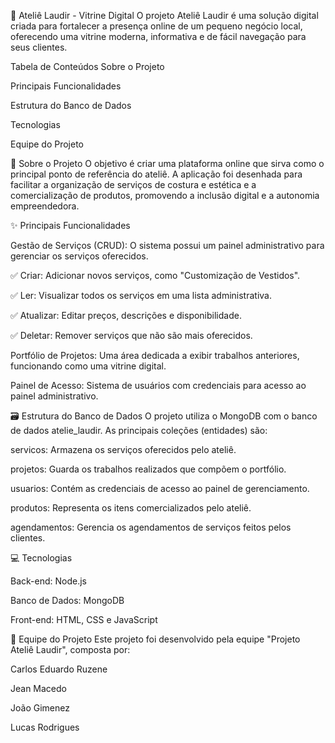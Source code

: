 🧵 Ateliê Laudir - Vitrine Digital
O projeto Ateliê Laudir é uma solução digital criada para fortalecer a presença online de um pequeno negócio local, oferecendo uma vitrine moderna, informativa e de fácil navegação para seus clientes.



Tabela de Conteúdos
Sobre o Projeto

Principais Funcionalidades

Estrutura do Banco de Dados

Tecnologias

Equipe do Projeto

🎯 Sobre o Projeto
O objetivo é criar uma plataforma online que sirva como o principal ponto de referência do ateliê. A aplicação foi desenhada para facilitar a organização de serviços de costura e estética e a comercialização de produtos, promovendo a inclusão digital e a autonomia empreendedora.


✨ Principais Funcionalidades

Gestão de Serviços (CRUD): O sistema possui um painel administrativo para gerenciar os serviços oferecidos.




✅ Criar: Adicionar novos serviços, como "Customização de Vestidos".


✅ Ler: Visualizar todos os serviços em uma lista administrativa.


✅ Atualizar: Editar preços, descrições e disponibilidade.


✅ Deletar: Remover serviços que não são mais oferecidos.



Portfólio de Projetos: Uma área dedicada a exibir trabalhos anteriores, funcionando como uma vitrine digital.




Painel de Acesso: Sistema de usuários com credenciais para acesso ao painel administrativo.



🗃️ Estrutura do Banco de Dados
O projeto utiliza o MongoDB com o banco de dados atelie_laudir. As principais coleções (entidades) são:


servicos: Armazena os serviços oferecidos pelo ateliê.



projetos: Guarda os trabalhos realizados que compõem o portfólio.



usuarios: Contém as credenciais de acesso ao painel de gerenciamento.



produtos: Representa os itens comercializados pelo ateliê.


agendamentos: Gerencia os agendamentos de serviços feitos pelos clientes.

💻 Tecnologias

Back-end: Node.js 



Banco de Dados: MongoDB 



Front-end: HTML, CSS e JavaScript 


👥 Equipe do Projeto
Este projeto foi desenvolvido pela equipe "Projeto Ateliê Laudir", composta por:

Carlos Eduardo Ruzene 

Jean Macedo 

João Gimenez 

Lucas Rodrigues 

